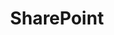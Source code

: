 ---
title: "SharePoint"
weight: 25
description: "This section describes the design decisions associated with SharePoint for system(s) built using ASD's Blueprint for Secure Cloud."
---